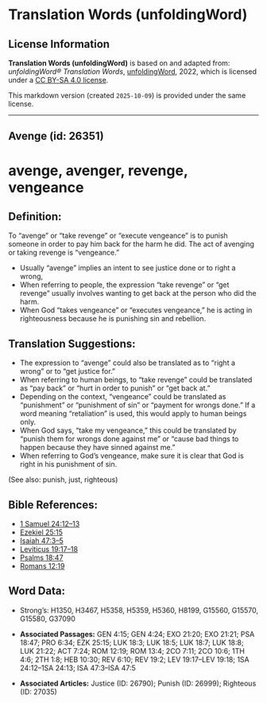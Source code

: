 # Translation Words (unfoldingWord)

## License Information

**Translation Words (unfoldingWord)** is based on and adapted from: _unfoldingWord® Translation Words_, [unfoldingWord](https://unfoldingword.org/utw), 2022, which is licensed under a [CC BY-SA 4.0 license](https://creativecommons.org/licenses/by-sa/4.0/legalcode.en).

This markdown version (created `2025-10-09`) is provided under the same license.



--------------------------------

## Avenge (id: 26351)

avenge, avenger, revenge, vengeance
===================================

Definition:
-----------

To “avenge” or “take revenge” or “execute vengeance” is to punish someone in order to pay him back for the harm he did. The act of avenging or taking revenge is “vengeance.”

* Usually “avenge” implies an intent to see justice done or to right a wrong,
* When referring to people, the expression “take revenge” or “get revenge” usually involves wanting to get back at the person who did the harm.
* When God “takes vengeance” or “executes vengeance,” he is acting in righteousness because he is punishing sin and rebellion.

Translation Suggestions:
------------------------

* The expression to “avenge” could also be translated as to “right a wrong” or to “get justice for.”
* When referring to human beings, to “take revenge” could be translated as “pay back” or “hurt in order to punish” or “get back at.”
* Depending on the context, “vengeance” could be translated as “punishment” or “punishment of sin” or “payment for wrongs done.” If a word meaning “retaliation” is used, this would apply to human beings only.
* When God says, “take my vengeance,” this could be translated by “punish them for wrongs done against me” or “cause bad things to happen because they have sinned against me.”
* When referring to God’s vengeance, make sure it is clear that God is right in his punishment of sin.

(See also: punish, just, righteous)

Bible References:
-----------------

* [1 Samuel 24:12–13](https://ref.ly/1Sam24:12-1Sam24:13)
* [Ezekiel 25:15](https://ref.ly/Ezek25:15)
* [Isaiah 47:3–5](https://ref.ly/Isa47:3-Isa47:5)
* [Leviticus 19:17–18](https://ref.ly/Lev19:17-Lev19:18)
* [Psalms 18:47](https://ref.ly/Ps18:47)
* [Romans 12:19](https://ref.ly/Rom12:19)

Word Data:
----------

* Strong’s: H1350, H3467, H5358, H5359, H5360, H8199, G15560, G15570, G15580, G37090

* **Associated Passages:** GEN 4:15; GEN 4:24; EXO 21:20; EXO 21:21; PSA 18:47; PRO 6:34; EZK 25:15; LUK 18:3; LUK 18:5; LUK 18:7; LUK 18:8; LUK 21:22; ACT 7:24; ROM 12:19; ROM 13:4; 2CO 7:11; 2CO 10:6; 1TH 4:6; 2TH 1:8; HEB 10:30; REV 6:10; REV 19:2; LEV 19:17–LEV 19:18; 1SA 24:12–1SA 24:13; ISA 47:3–ISA 47:5
* **Associated Articles:** Justice (ID: 26790); Punish (ID: 26999); Righteous (ID: 27035)


